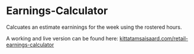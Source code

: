 # Earnings-Calculator
Calcuates an estimate earninings for the week using the rostered hours.

A working and live version can be found here: [kittatamsaisaard.com/retail-earnings-calculator](https://kittatamsaisaard.com/retail-earnings-calculator)
